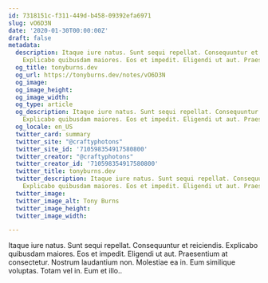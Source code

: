 ```yaml
---
id: 7318151c-f311-449d-b458-09392efa6971
slug: vO6D3N
date: '2020-01-30T00:00:00Z'
draft: false
metadata:
  description: Itaque iure natus. Sunt sequi repellat. Consequuntur et reiciendis.
    Explicabo quibusdam maiores. Eos et impedit. Eligendi ut aut. Praesentium at consectetur....
  og_title: tonyburns.dev
  og_url: https://tonyburns.dev/notes/vO6D3N
  og_image: 
  og_image_height: 
  og_image_width: 
  og_type: article
  og_description: Itaque iure natus. Sunt sequi repellat. Consequuntur et reiciendis.
    Explicabo quibusdam maiores. Eos et impedit. Eligendi ut aut. Praesentium at consectetur....
  og_locale: en_US
  twitter_card: summary
  twitter_site: "@craftyphotons"
  twitter_site_id: '710598354917580800'
  twitter_creator: "@craftyphotons"
  twitter_creator_id: '710598354917580800'
  twitter_title: tonyburns.dev
  twitter_description: Itaque iure natus. Sunt sequi repellat. Consequuntur et reiciendis.
    Explicabo quibusdam maiores. Eos et impedit. Eligendi ut aut. Praesentium at consectetur....
  twitter_image: 
  twitter_image_alt: Tony Burns
  twitter_image_height: 
  twitter_image_width: 

---
```


Itaque iure natus. Sunt sequi repellat. Consequuntur et reiciendis. Explicabo quibusdam maiores. Eos et impedit. Eligendi ut aut. Praesentium at consectetur. Nostrum laudantium non. Molestiae ea in. Eum similique voluptas. Totam vel in. Eum et illo..
